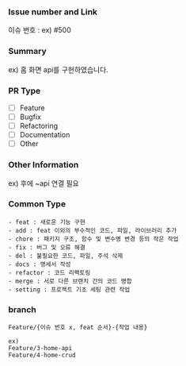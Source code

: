 ### Issue number and Link

이슈 번호 : ex) #500

### Summary

ex) 홈 화면 api를 구현하였습니다.

### PR Type

- [ ] Feature
- [ ] Bugfix
- [ ] Refactoring
- [ ] Documentation
- [ ] Other

### Other Information

ex) 후에 ~api 연결 필요

### Common Type

~~~
- feat : 새로운 기능 구현
- add : feat 이외의 부수적인 코드, 파일, 라이브러리 추가
- chore : 패키지 구조, 함수 및 변수명 변경 등의 작은 작업
- fix : 버그 및 오류 해결
- del : 불필요한 코드, 파일, 주석 삭제
- docs : 명세서 작성
- refactor : 코드 리팩토링
- merge : 서로 다른 브랜치 간의 코드 병합
- setting : 프로젝트 기초 세팅 관련 작업
~~~

### branch

~~~
Feature/{이슈 번호 x, feat 순서}-{작업 내용}

ex)
Feature/3-home-api
Feature/4-home-crud
~~~
